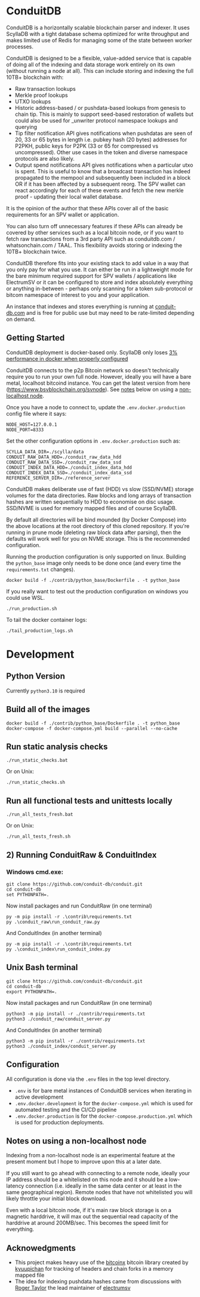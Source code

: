 # ConduitDB
ConduitDB is a horizontally scalable blockchain parser and
indexer. It uses ScyllaDB with a tight database schema optimized
for write throughput and makes limited use of Redis for managing 
some of the state between worker processes.

ConduitDB is designed to be a flexible, value-added service that is capable of doing all of the 
indexing and data storage work entirely on its own (without running a node at all). 
This can include storing and indexing the full 10TB+ blockchain with:

- Raw transaction lookups
- Merkle proof lookups
- UTXO lookups
- Historic address-based / or pushdata-based lookups from genesis to chain tip. This is mainly to support seed-based restoration of wallets but could also be used for _unwriter protocol namespace lookups and querying
- Tip filter notification API gives notifications when pushdatas are seen of 20, 33 or 65 bytes in length i.e. pubkey hash (20 bytes) addresses for P2PKH, public keys for P2PK (33 or 65 for compressed vs uncompressed). Other use cases in the token and diverse namespace protocols are also likely.
- Output spend notifications API gives notifications when a particular utxo is spent. This is useful to know that a broadcast transaction has indeed propagated to the mempool and subsequently been included in a block OR if it has been affected by a subsequent reorg. The SPV wallet can react accordingly for each of these events and fetch the new merkle proof - updating their local wallet database.

It is the opinion of the author that these APIs cover all of the basic requirements for an SPV wallet or application.

You can also turn off unnecessary features if these APIs can already be covered by other services such as a local 
bitcoin node, or if you want to fetch raw transactions from a 3rd party API such as conduitdb.com / whatsonchain.com / 
TAAL. This flexibility avoids storing or indexing the 10TB+ blockchain twice. 

ConduitDB therefore fits into your existing stack to add value in a way that you only pay for what you use. 
It can either be run in a lightweight mode for the bare minimum required support for SPV wallets / applications 
like ElectrumSV or it can be configured to store and index absolutely everything or anything in-between - 
perhaps only scanning for a token sub-protocol or bitcom namespace of interest to you and your application.

An instance that indexes and stores everything is running at [conduit-db.com](http://conduit-db.com) and is free for 
public use but may need to be rate-limited depending on demand.

## Getting Started
ConduitDB deployment is docker-based only. ScyllaDB only loses
[3% performance in docker when properly configured](https://www.scylladb.com/2018/08/09/cost-containerization-scylla/)

ConduitDB connects to the p2p Bitcoin network so doesn't technically
require you to run your own full node. However, ideally you will have a 
bare metal, localhost bitcoind instance. You can get the latest version 
from here (https://www.bsvblockchain.org/svnode). See 
[notes](##-notes-on-using-a-non-localhost-node) below on using a [non-localhost node](##-notes-on-using-a-non-localhost-node).

Once you have a node to connect to, update the `.env.docker.production`
config file where it says:

    NODE_HOST=127.0.0.1
    NODE_PORT=8333

Set the other configuration options in `.env.docker.production` such as:
    
    SCYLLA_DATA_DIR=./scylla/data
    CONDUIT_RAW_DATA_HDD=./conduit_raw_data_hdd
    CONDUIT_RAW_DATA_SSD=./conduit_raw_data_ssd
    CONDUIT_INDEX_DATA_HDD=./conduit_index_data_hdd
    CONDUIT_INDEX_DATA_SSD=./conduit_index_data_ssd
    REFERENCE_SERVER_DIR=./reference_server

ConduitDB makes deliberate use of fast (HDD) vs slow (SSD/NVME) storage volumes for the data directories.
Raw blocks and long arrays of transaction hashes are written sequentially to HDD to economise on disc usage.
SSD/NVME is used for memory mapped files and of course ScyllaDB.

By default all directories will be bind mounded (by Docker Compose) into the above locations at the root directory 
of this cloned repository. If you're running in prune mode (deleting raw block data after parsing), then the defaults
will work well for you on NVME storage. This is the recommended configuration.

Running the production configuration is only supported on linux. Building the `python_base`
image only needs to be done once (and every time the `requirements.txt` changes).

    docker build -f ./contrib/python_base/Dockerfile . -t python_base

If you really want to test out the production configuration on windows you could use WSL.

    ./run_production.sh

To tail the docker container logs:

    ./tail_production_logs.sh


# Development
## Python Version
Currently `python3.10` is required

## Build all of the images

    docker build -f ./contrib/python_base/Dockerfile . -t python_base
    docker-compose -f docker-compose.yml build --parallel --no-cache

## Run static analysis checks

    ./run_static_checks.bat

Or on Unix:

    ./run_static_checks.sh

## Run all functional tests and unittests locally

    ./run_all_tests_fresh.bat

Or on Unix:

    ./run_all_tests_fresh.sh


## 2) Running ConduitRaw & ConduitIndex
### Windows cmd.exe:

    git clone https://github.com/conduit-db/conduit.git
    cd conduit-db
    set PYTHONPATH=.

Now install packages and run ConduitRaw (in one terminal)

    py -m pip install -r .\contrib\requirements.txt
    py .\conduit_raw\run_conduit_raw.py

And ConduitIndex (in another terminal)

    py -m pip install -r .\contrib\requirements.txt
    py .\conduit_index\run_conduit_index.py

## Unix Bash terminal

    git clone https://github.com/conduit-db/conduit.git
    cd conduit-db
    export PYTHONPATH=.

Now install packages and run ConduitRaw (in one terminal)

    python3 -m pip install -r ./contrib/requirements.txt
    python3 ./conduit_raw/conduit_server.py

And ConduitIndex (in another terminal)

    python3 -m pip install -r ./contrib/requirements.txt
    python3 ./conduit_index/conduit_server.py


## Configuration
All configuration is done via the `.env` files in the top level directory.

- `.env` is for bare metal instances of ConduitDB services when iterating in active development
- `.env.docker.development` is for the `docker-compose.yml` which is used for automated testing and the CI/CD pipeline
- `.env.docker.production` is for the `docker-compose.production.yml` which is
used for production deployments.


<h2 id="notes-on-using-a-non-localhost-node">
  Notes on using a non-localhost node
</h2>
Indexing from a non-localhost node is an experimental feature at the
present moment but I hope to improve upon this at a later date.

If you still want to go ahead with connecting to a remote node, 
ideally your IP address should be a whitelisted on this node and it should be a
low-latency connection (i.e. ideally in the same data center or at least in the 
same geographical region). Remote nodes that have not whitelisted you will likely throttle your initial 
block download.

Even with a local bitcoin node, if it's main raw block storage is on a 
magnetic harddrive, it will max out the sequential read capacity of the 
harddrive at around 200MB/sec. This becomes the speed limit for everything.


## Acknowedgments

- This project makes heavy use of the [bitcoinx](https://github.com/kyuupichan/bitcoinX) bitcoin
library created by [kyuupichan](https://github.com/kyuupichan) for tracking of headers and
chain forks in a memory mapped file
- The idea for indexing pushdata hashes came from discussions with
[Roger Taylor](https://github.com/rt121212121) the lead maintainer of [electrumsv](https://github.com/electrumsv/electrumsv)
